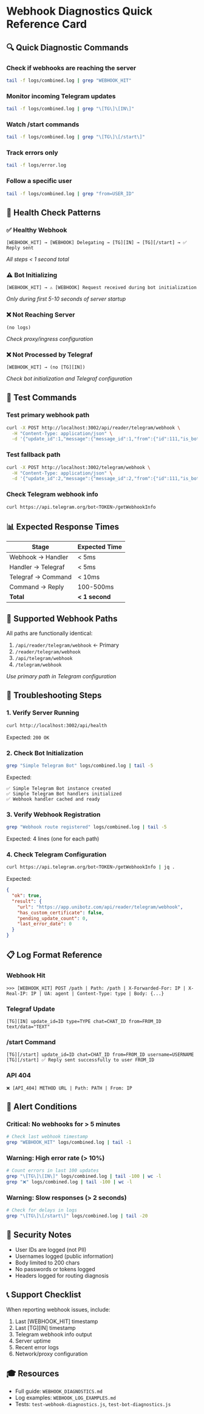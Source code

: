 # Webhook Diagnostics Quick Reference Card

## 🔍 Quick Diagnostic Commands

### Check if webhooks are reaching the server
```bash
tail -f logs/combined.log | grep "WEBHOOK_HIT"
```

### Monitor incoming Telegram updates
```bash
tail -f logs/combined.log | grep "\[TG\]\[IN\]"
```

### Watch /start commands
```bash
tail -f logs/combined.log | grep "\[TG\]\[/start\]"
```

### Track errors only
```bash
tail -f logs/error.log
```

### Follow a specific user
```bash
tail -f logs/combined.log | grep "from=USER_ID"
```

## 🚦 Health Check Patterns

### ✅ Healthy Webhook
```
[WEBHOOK_HIT] → [WEBHOOK] Delegating → [TG][IN] → [TG][/start] → ✅ Reply sent
```
*All steps < 1 second total*

### ⚠️ Bot Initializing
```
[WEBHOOK_HIT] → ⚠️ [WEBHOOK] Request received during bot initialization
```
*Only during first 5-10 seconds of server startup*

### ❌ Not Reaching Server
```
(no logs)
```
*Check proxy/ingress configuration*

### ❌ Not Processed by Telegraf
```
[WEBHOOK_HIT] → (no [TG][IN])
```
*Check bot initialization and Telegraf configuration*

## 🧪 Test Commands

### Test primary webhook path
```bash
curl -X POST http://localhost:3002/api/reader/telegram/webhook \
  -H "Content-Type: application/json" \
  -d '{"update_id":1,"message":{"message_id":1,"from":{"id":111,"is_bot":false},"chat":{"id":111,"type":"private"},"date":1690000000,"text":"/start"}}'
```

### Test fallback path
```bash
curl -X POST http://localhost:3002/telegram/webhook \
  -H "Content-Type: application/json" \
  -d '{"update_id":2,"message":{"message_id":2,"from":{"id":111,"is_bot":false},"chat":{"id":111,"type":"private"},"date":1690000000,"text":"/help"}}'
```

### Check Telegram webhook info
```bash
curl https://api.telegram.org/bot<TOKEN>/getWebhookInfo
```

## 📊 Expected Response Times

| Stage | Expected Time |
|-------|--------------|
| Webhook → Handler | < 5ms |
| Handler → Telegraf | < 5ms |
| Telegraf → Command | < 10ms |
| Command → Reply | 100-500ms |
| **Total** | **< 1 second** |

## 🎯 Supported Webhook Paths

All paths are functionally identical:

1. `/api/reader/telegram/webhook` ← Primary
2. `/reader/telegram/webhook`
3. `/api/telegram/webhook`
4. `/telegram/webhook`

*Use primary path in Telegram configuration*

## 🔧 Troubleshooting Steps

### 1. Verify Server Running
```bash
curl http://localhost:3002/api/health
```
Expected: `200 OK`

### 2. Check Bot Initialization
```bash
grep "Simple Telegram Bot" logs/combined.log | tail -5
```
Expected:
```
✅ Simple Telegram Bot instance created
✅ Simple Telegram Bot handlers initialized
✅ Webhook handler cached and ready
```

### 3. Verify Webhook Registration
```bash
grep "Webhook route registered" logs/combined.log | tail -5
```
Expected: 4 lines (one for each path)

### 4. Check Telegram Configuration
```bash
curl https://api.telegram.org/bot<TOKEN>/getWebhookInfo | jq .
```
Expected:
```json
{
  "ok": true,
  "result": {
    "url": "https://app.unibotz.com/api/reader/telegram/webhook",
    "has_custom_certificate": false,
    "pending_update_count": 0,
    "last_error_date": 0
  }
}
```

## 📋 Log Format Reference

### Webhook Hit
```
>>> [WEBHOOK_HIT] POST /path | Path: /path | X-Forwarded-For: IP | X-Real-IP: IP | UA: agent | Content-Type: type | Body: {...}
```

### Telegraf Update
```
[TG][IN] update_id=ID type=TYPE chat=CHAT_ID from=FROM_ID text/data="TEXT"
```

### /start Command
```
[TG][/start] update_id=ID chat=CHAT_ID from=FROM_ID username=USERNAME
[TG][/start] ✅ Reply sent successfully to user FROM_ID
```

### API 404
```
❌ [API_404] METHOD URL | Path: PATH | From: IP
```

## 🚨 Alert Conditions

### Critical: No webhooks for > 5 minutes
```bash
# Check last webhook timestamp
grep "WEBHOOK_HIT" logs/combined.log | tail -1
```

### Warning: High error rate (> 10%)
```bash
# Count errors in last 100 updates
grep "\[TG\]\[IN\]" logs/combined.log | tail -100 | wc -l
grep "❌" logs/combined.log | tail -100 | wc -l
```

### Warning: Slow responses (> 2 seconds)
```bash
# Check for delays in logs
grep "\[TG\]\[/start\]" logs/combined.log | tail -20
```

## 🔐 Security Notes

- User IDs are logged (not PII)
- Usernames logged (public information)
- Body limited to 200 chars
- No passwords or tokens logged
- Headers logged for routing diagnosis

## 📞 Support Checklist

When reporting webhook issues, include:

1. Last [WEBHOOK_HIT] timestamp
2. Last [TG][IN] timestamp
3. Telegram webhook info output
4. Server uptime
5. Recent error logs
6. Network/proxy configuration

## 🎓 Resources

- Full guide: `WEBHOOK_DIAGNOSTICS.md`
- Log examples: `WEBHOOK_LOG_EXAMPLES.md`
- Tests: `test-webhook-diagnostics.js`, `test-bot-diagnostics.js`
